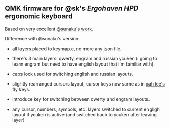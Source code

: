 ## QMK firmware for @sk's *Ergohaven HPD* ergonomic keyboard

Based on very excellent [@sunaku's work](https://sunaku.github.io/ergohaven-remnant-keyboard.html).

Difference with @sunaku's version:

- all layers placed to keymap.c, no more any json file.

- there's 3 main layers: qwerty, engram and russian ycuken (i going to learn
  engram but need to have english layout that i'm familiar with).

- caps lock used for switching english and russian layouts.

- slightly rearranged cursors layout, cursor keys now same as in [xah
  lee's](http://xahlee.info/emacs/misc/xah-fly-keys.html) fly keys.

- introduce key for switching between qwerty and engram layouts.

- any cursor, numbers, symbols, etc. layers switched to current engligh layout
  if ycuken is active (and switched back to ycuken after leaving layer)
